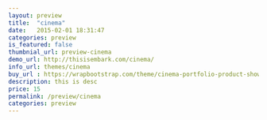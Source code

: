 ```yaml
---
layout: preview
title:  "cinema"
date:   2015-02-01 18:31:47
categories: preview
is_featured: false
thumbnial_url: preview-cinema
demo_url: http://thisisembark.com/cinema/
info_url: themes/cinema
buy_url : https://wrapbootstrap.com/theme/cinema-portfolio-product-showcase-WB0NFRM26
description: this is desc
price: 15
permalink: /preview/cinema
categories: preview
---
```


